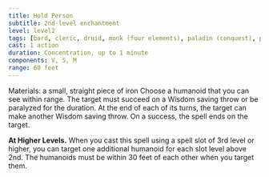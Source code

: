 ```yaml
---
title: Hold Person
subtitle: 2nd-level enchantment
level: level2
tags: [bard, cleric, druid, monk (four elements), paladin (conquest), paladin (redemption), paladin (vengeance), sorcerer, warlock, wizard, level2, enchantment]
cast: 1 action
duration: Concentration, up to 1 minute
components: V, S, M
range: 60 feet
---
```

Materials: a small, straight piece of iron
Choose a humanoid that you can see within range. The target must succeed on a Wisdom saving throw or be paralyzed for the duration. At the end of each of its turns, the target can make another Wisdom saving throw. On a success, the spell ends on the target.

**At Higher Levels.** When you cast this spell using a spell slot of 3rd level or higher, you can target one additional humanoid for each slot level above 2nd. The humanoids must be within 30 feet of each other when you target them.